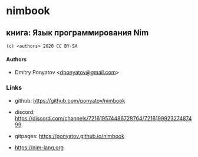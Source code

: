 #  nimbook
## книга: Язык программирования Nim

```
(c) <authors> 2020 CC BY-SA
```
#### Authors

* Dmitry Ponyatov <<dponyatov@gmail.com>>

### Links

* github: https://github.com/ponyatov/nimbook

* discord: https://discord.com/channels/721619574486728764/721619992327487499

* gitpages: https://ponyatov.github.io/nimbook

* https://nim-lang.org
